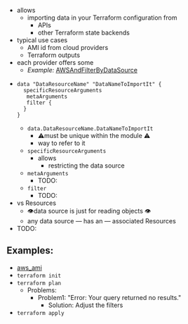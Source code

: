 - allows
    - importing data in your Terraform configuration from
        - APIs
        - other Terraform state backends
- typical use cases
    - AMI id from cloud providers
    - Terraform outputs
- each provider offers some
  - _Example:_ [AWSAndFilterByDataSource](https://registry.terraform.io/providers/hashicorp/aws/latest/docs)
- 
    ```
    data "DataResourceName" "DataNameToImportIt" {
      specificResourceArguments
       metaArguments
       filter {
      }
    }
    ```
  - `data.DataResourceName.DataNameToImportIt`
    - ⚠️must be unique within the module ⚠️
    - way to refer to it
  - `specificResourceArguments`
    - allows
      - restricting the data source
  - `metaArguments`
    - TODO:
  - `filter`
    - TODO:
- vs Resources
  - 👁️data source is just for reading objects 👁️
  - any data source — has an — associated Resources
- TODO:

## Examples:
* [aws_ami](https://registry.terraform.io/providers/hashicorp/aws/latest/docs/data-sources/ami)
* `terraform init`
* `terraform plan`
  * Problems:
    * Problem1: "Error: Your query returned no results."
      * Solution: Adjust the filters
* `terraform apply`